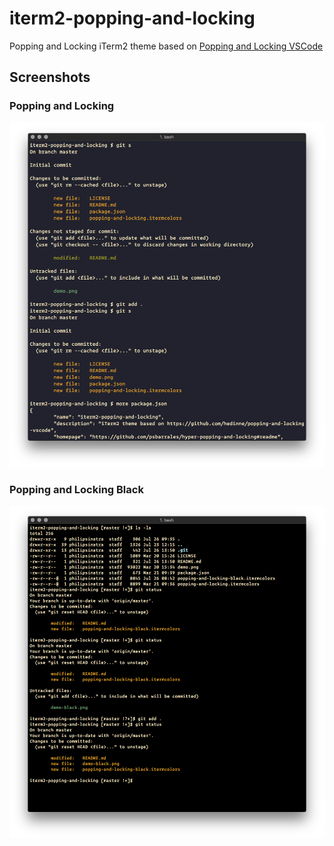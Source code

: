 # iterm2-popping-and-locking

Popping and Locking iTerm2 theme based on [Popping and Locking VSCode](https://github.com/hedinne/popping-and-locking-vscode)

## Screenshots

### Popping and Locking

![Popping and Locking sample](demo.png)

### Popping and Locking Black

![Popping and Locking Black sample](demo-black.png)